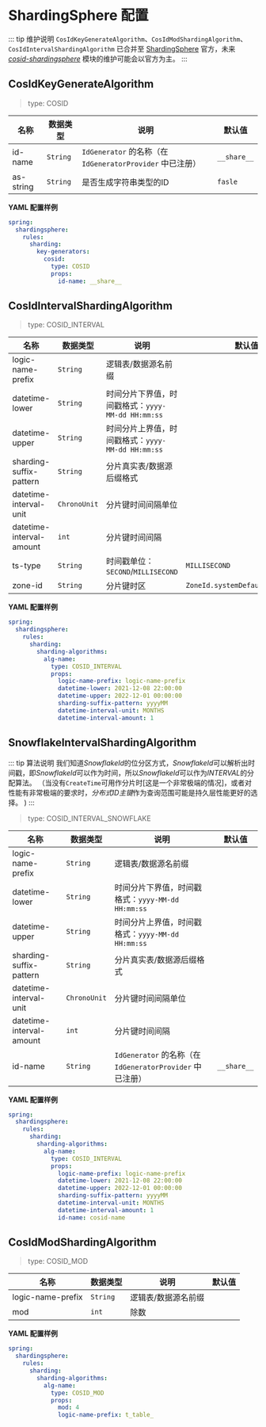 # ShardingSphere 配置

::: tip 维护说明
`CosIdKeyGenerateAlgorithm`、`CosIdModShardingAlgorithm`、`CosIdIntervalShardingAlgorithm` 已合并至 [ShardingSphere](https://github.com/apache/shardingsphere/pull/14132) 官方，未来 *[cosid-shardingsphere](https://github.com/Ahoo-Wang/CosId/tree/main/cosid-shardingsphere)* 模块的维护可能会以官方为主。
:::

## CosIdKeyGenerateAlgorithm

> type: COSID

| 名称        | 数据类型     | 说明                                              | 默认值         |
|-----------|----------|-------------------------------------------------|-------------|
| id-name   | `String` | `IdGenerator` 的名称（在 `IdGeneratorProvider` 中已注册） | `__share__` |
| as-string | `String` | 是否生成字符串类型的ID                                    | `fasle`     |

**YAML 配置样例**

```yaml
spring:
  shardingsphere:
    rules:
      sharding:
        key-generators:
          cosid:
            type: COSID
            props:
              id-name: __share__
```

## CosIdIntervalShardingAlgorithm

> type: COSID_INTERVAL

| 名称                       | 数据类型         | 说明                                  | 默认值                              |
|--------------------------|--------------|-------------------------------------|----------------------------------|
| logic-name-prefix        | `String`     | 逻辑表/数据源名前缀                          |                                  |
| datetime-lower           | `String`     | 时间分片下界值，时间戳格式：`yyyy-MM-dd HH:mm:ss` |                                  |
| datetime-upper           | `String`     | 时间分片上界值，时间戳格式：`yyyy-MM-dd HH:mm:ss` |                                  |
| sharding-suffix-pattern  | `String`     | 分片真实表/数据源后缀格式                       |                                  |
| datetime-interval-unit   | `ChronoUnit` | 分片键时间间隔单位                           |                                  |
| datetime-interval-amount | `int`        | 分片键时间间隔                             |                                  |
| ts-type                  | `String`     | 时间戳单位：`SECOND`/`MILLISECOND`        | `MILLISECOND`                    |
| zone-id                  | `String`     | 分片键时区                               | `ZoneId.systemDefault().getId()` |

**YAML 配置样例**

```yaml
spring:
  shardingsphere:
    rules:
      sharding:
        sharding-algorithms:
          alg-name:
            type: COSID_INTERVAL
            props:
              logic-name-prefix: logic-name-prefix
              datetime-lower: 2021-12-08 22:00:00
              datetime-upper: 2022-12-01 00:00:00
              sharding-suffix-pattern: yyyyMM
              datetime-interval-unit: MONTHS
              datetime-interval-amount: 1
```

## SnowflakeIntervalShardingAlgorithm

::: tip 算法说明
我们知道*SnowflakeId*的位分区方式，*SnowflakeId*可以解析出时间戳，即*SnowflakeId*可以作为时间，所以*SnowflakeId*可以作为*INTERVAL*的分配算法。 
（当没有`CreateTime`可用作分片时[这是一个非常极端的情况]，或者对性能有非常极端的要求时，*分布式ID主键*作为查询范围可能是持久层性能更好的选择。 )
:::

> type: COSID_INTERVAL_SNOWFLAKE

| 名称                       | 数据类型         | 说明                                              | 默认值         |
|--------------------------|--------------|-------------------------------------------------|-------------|
| logic-name-prefix        | `String`     | 逻辑表/数据源名前缀                                      |             |
| datetime-lower           | `String`     | 时间分片下界值，时间戳格式：`yyyy-MM-dd HH:mm:ss`             |             |
| datetime-upper           | `String`     | 时间分片上界值，时间戳格式：`yyyy-MM-dd HH:mm:ss`             |             |
| sharding-suffix-pattern  | `String`     | 分片真实表/数据源后缀格式                                   |             |
| datetime-interval-unit   | `ChronoUnit` | 分片键时间间隔单位                                       |             |
| datetime-interval-amount | `int`        | 分片键时间间隔                                         |             |
| id-name                  | `String`     | `IdGenerator` 的名称（在 `IdGeneratorProvider` 中已注册） | `__share__` |

**YAML 配置样例**

```yaml
spring:
  shardingsphere:
    rules:
      sharding:
        sharding-algorithms:
          alg-name:
            type: COSID_INTERVAL
            props:
              logic-name-prefix: logic-name-prefix
              datetime-lower: 2021-12-08 22:00:00
              datetime-upper: 2022-12-01 00:00:00
              sharding-suffix-pattern: yyyyMM
              datetime-interval-unit: MONTHS
              datetime-interval-amount: 1
              id-name: cosid-name
```

## CosIdModShardingAlgorithm

> type: COSID_MOD

| 名称                | 数据类型     | 说明         | 默认值 |
|-------------------|----------|------------|-----|
| logic-name-prefix | `String` | 逻辑表/数据源名前缀 |     |
| mod               | `int`    | 除数         |     |

**YAML 配置样例**

```yaml
spring:
  shardingsphere:
    rules:
      sharding:
        sharding-algorithms:
          alg-name:
            type: COSID_MOD
            props:
              mod: 4
              logic-name-prefix: t_table_
```

